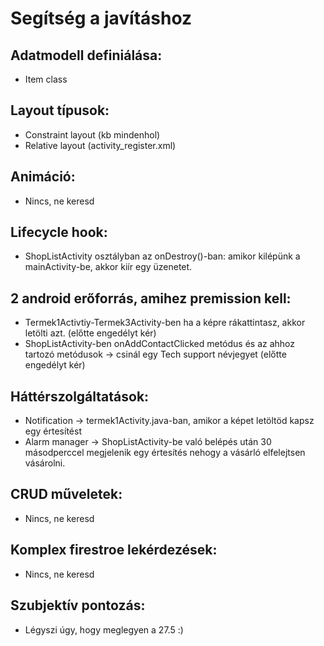 # Segítség a javításhoz
## Adatmodell definiálása:
- Item class
## Layout típusok:
- Constraint layout (kb mindenhol)
- Relative layout (activity_register.xml)
## Animáció:
- Nincs, ne keresd
## Lifecycle hook: 
- ShopListActivity osztályban az onDestroy()-ban: amikor kilépünk a mainActivity-be, akkor kiír egy üzenetet. 
## 2 android erőforrás, amihez premission kell:
- Termek1Activtiy-Termek3Activity-ben ha a képre rákattintasz, akkor letölti azt. (előtte engedélyt kér) 
- ShopListActivity-ben onAddContactClicked metódus és az ahhoz tartozó metódusok -> csinál egy Tech support névjegyet (előtte engedélyt kér)
## Háttérszolgáltatások:
- Notification -> termek1Activity.java-ban, amikor a képet letöltöd kapsz egy értesítést
- Alarm manager -> ShopListActivity-be való belépés után 30 másodperccel megjelenik egy értesítés nehogy a vásárló elfelejtsen vásárolni. 
## CRUD műveletek:
- Nincs, ne keresd
## Komplex firestroe lekérdezések:
- Nincs, ne keresd
## Szubjektív pontozás:
- Légyszi úgy, hogy meglegyen a 27.5 :)

